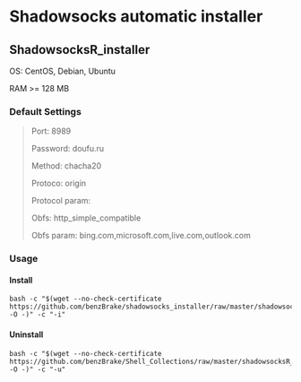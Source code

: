 # Shadowsocks automatic installer

## ShadowsocksR_installer
OS: CentOS, Debian, Ubuntu

RAM >= 128 MB

### Default Settings

> Port: 8989
> 
> Password: doufu.ru
> 
> Method: chacha20
> 
> Protoco: origin
> 
> Protocol param: 
> 
> Obfs: http_simple_compatible
> 
> Obfs param: bing.com,microsoft.com,live.com,outlook.com

### Usage
#### Install
```
bash -c "$(wget --no-check-certificate https://github.com/benzBrake/shadowsocks_installer/raw/master/shadowsocksR_installer.sh -O -)" -c "-i"
```
#### Uninstall
```
bash -c "$(wget --no-check-certificate https://github.com/benzBrake/Shell_Collections/raw/master/shadowsocksR_installer.sh -O -)" -c "-u"
```
